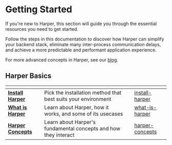 # Getting Started

If you're new to Harper, this section will guide you through the essential resources you need to get started.

Follow the steps in this documentation to discover how Harper can simplify your backend stack, eliminate many inter-process communication delays, and achieve a more predictable and performant application experience.

For more advanced concepts in Harper, see our [blog](https://www.harpersystems.dev/blog).

## Harper Basics
<table data-column-title-hidden data-view="cards">
    <thead>
        <tr>
            <th></th>
            <th></th>
            <th data-hidden></th>
            <th data-hidden data-card-target data-type="content-ref"></th>
        </tr>
    </thead>
    <tbody>
        <tr>
            <td>
                <a href="getting-started/install-harper.md"><strong>Install Harper</strong></a>
            </td>
            <td>Pick the installation method that best suits your environment</td>
            <td></td>
            <td><a href="getting-started/install-harper.md">install-harper</a></td>
        </tr>
        <tr>
            <td><a href="getting-started/what-is-harper.md"><strong>What is Harper</strong></a></td>
            <td>Learn about Harper, how it works, and some of its usecases</td>
            <td></td>
            <td><a href="getting-started/what-is-harper.md">what-is-harper</a></td>
        </tr>
        <tr>
            <td><a href="getting-started/harper-concepts.md"><strong>Harper Concepts</strong></a></td>
            <td>Learn about Harper's fundamental concepts and how they interact</td>
            <td></td>
            <td><a href="getting-started/harper-concepts.md">harper-concepts</a></td>
        </tr>
    </tbody>
</table>